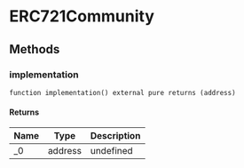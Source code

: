 # ERC721Community









## Methods

### implementation

```solidity
function implementation() external pure returns (address)
```






#### Returns

| Name | Type | Description |
|---|---|---|
| _0 | address | undefined |




